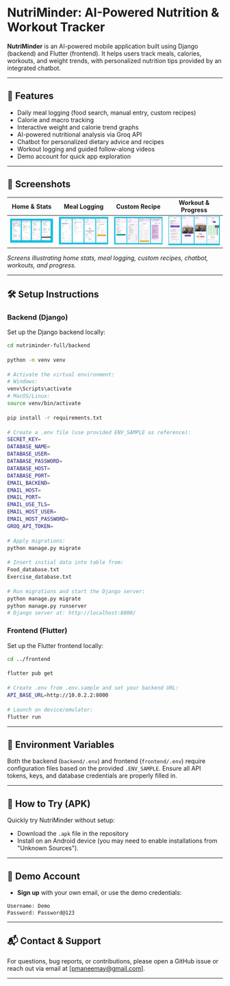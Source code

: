 # NutriMinder: AI-Powered Nutrition & Workout Tracker

**NutriMinder** is an AI-powered mobile application built using Django (backend) and Flutter (frontend). It helps users track meals, calories, workouts, and weight trends, with personalized nutrition tips provided by an integrated chatbot.

---

## 🚀 Features

- Daily meal logging (food search, manual entry, custom recipes)
- Calorie and macro tracking
- Interactive weight and calorie trend graphs
- AI-powered nutritional analysis via Groq API
- Chatbot for personalized dietary advice and recipes
- Workout logging and guided follow-along videos
- Demo account for quick app exploration

---

## 📸 Screenshots

| Home & Stats | Meal Logging | Custom Recipe | Workout & Progress |
|--------------|--------------|---------------|--------------------|
| ![Home](1.jpg) | ![Meal](2.jpg) | ![Custom Recipe](3.jpg) | ![Workout & Progress](4.jpg) |

*Screens illustrating home stats, meal logging, custom recipes, chatbot, workouts, and progress.*

---

## 🛠️ Setup Instructions

### Backend (Django)

Set up the Django backend locally:

```bash
cd nutriminder-full/backend

python -m venv venv

# Activate the virtual environment:
# Windows:
venv\Scripts\activate
# MacOS/Linux:
source venv/bin/activate

pip install -r requirements.txt

# Create a .env file (use provided ENV_SAMPLE as reference):
SECRET_KEY=
DATABASE_NAME=
DATABASE_USER=
DATABASE_PASSWORD=
DATABASE_HOST=
DATABASE_PORT=
EMAIL_BACKEND=
EMAIL_HOST=
EMAIL_PORT=
EMAIL_USE_TLS=
EMAIL_HOST_USER=
EMAIL_HOST_PASSWORD=
GROQ_API_TOKEN=

# Apply migrations:
python manage.py migrate

# Insert initial data into table from:
Food_database.txt
Exercise_database.txt

# Run migrations and start the Django server:
python manage.py migrate
python manage.py runserver
# Django server at: http://localhost:8000/
```

### Frontend (Flutter)

Set up the Flutter frontend locally:

```bash
cd ../frontend

flutter pub get

# Create .env from .env.sample and set your backend URL:
API_BASE_URL=http://10.0.2.2:8000

# Launch on device/emulator:
flutter run
```

---

## 🌱 Environment Variables

Both the backend (`backend/.env`) and frontend (`frontend/.env`) require configuration files based on the provided `.ENV_SAMPLE`. Ensure all API tokens, keys, and database credentials are properly filled in.

---

## 📲 How to Try (APK)

Quickly try NutriMinder without setup:

- Download the `.apk` file in the repository 
- Install on an Android device (you may need to enable installations from "Unknown Sources").

---

## 🔑 Demo Account

- **Sign up** with your own email, or use the demo credentials:

```
Username: Demo
Password: Password@123
```

---

## 📬 Contact & Support

For questions, bug reports, or contributions, please open a GitHub issue or reach out via email at [pmaneemay@gmail.com].

---


